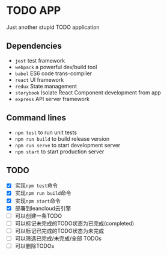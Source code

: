 # TODO APP

Just another stupid TODO application

## Dependencies

- `jest` test framework
- `webpack` a powerful dev/build tool
- `babel` ES6 code trans-compiler
- `react` UI framework
- `redux` State management
- `storybook` Isolate React Component development from app
- `express` API server framework

## Command lines

- `npm test` to run unit tests
- `npm run build` to build release version
- `npm run serve` to start development server
- `npm start` to start production server

## TODO

- [x] 实现`npm test`命令
- [x] 实现`npm run build`命令
- [x] 实现`npm start`命令
- [x] 部署到leancloud云引擎
- [ ] 可以创建一条TODO
- [ ] 可以标记未完成的TODO状态为已完成(completed)
- [ ] 可以标记已完成的TODO状态为未完成
- [ ] 可以筛选已完成/未完成/全部 TODOs
- [ ] 可以删除TODOs
